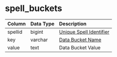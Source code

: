 # spell\_buckets

| Column | Data Type | Description |
| :--- | :--- | :--- |
| spellid | bigint | [Unique Spell Identifier](spells_new.md) |
| key | varchar | [Data Bucket Name](https://github.com/EQEmu/docs-db-schema/tree/e0eb157dbf5563b03c0faf391abc87ec69239f4a/docs/categories/spells/data_buckets.md) |
| value | text | Data Bucket Value |

